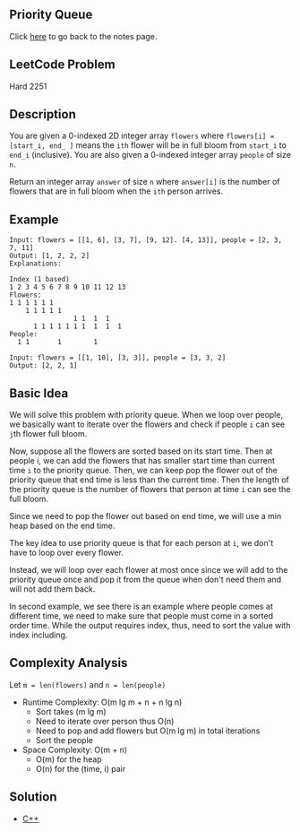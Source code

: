 ## Priority Queue
Click [here](../notes.md) to go back to the notes page.

## LeetCode Problem
Hard 2251

## Description
You are given a 0-indexed 2D integer array `flowers` where `flowers[i] = [start_i, end_ ]` means the `ith` flower will be in full bloom from `start_i` to `end_i` (inclusive). You are also given a 0-indexed integer array `people` of size `n`.

Return an integer array `answer` of size `n` where `answer[i]` is the number of flowers that are in full bloom when the `ith` person arrives.

## Example
```
Input: flowers = [[1, 6], [3, 7], [9, 12]. [4, 13]], people = [2, 3, 7, 11]
Output: [1, 2, 2, 2]
Explanations:

Index (1 based)
1 2 3 4 5 6 7 8 9 10 11 12 13
Flowers:
1 1 1 1 1 1
    1 1 1 1 1
                1 1  1  1
      1 1 1 1 1 1 1  1  1  1
People:
  1 1       1        1

Input: flowers = [[1, 10], [3, 3]], people = [3, 3, 2]
Output: [2, 2, 1]
```

## Basic Idea
We will solve this problem with priority queue. When we loop over people, we basically want to iterate over the flowers and check if people `i` can see `j`th flower full bloom.

Now, suppose all the flowers are sorted based on its start time. Then at people i, we can add the flowers that has smaller start time than current time `i` to the priority queue. Then, we can keep pop the flower out of the priority queue that end time is less than the current time. Then the length of the priority queue is the number of flowers that person at time `i` can see the full bloom.

Since we need to pop the flower out based on end time, we will use a min heap based on the end time.

The key idea to use priority queue is that for each person at `i`, we don't have to loop over every flower.

Instead, we will loop over each flower at most once since we will add to the priority queue once and pop it from the queue when don't need them and will not add them back.

In second example, we see there is an example where people comes at different time, we need to make sure that people must come in a sorted order time. While the output requires index, thus, need to sort the value with index including.

## Complexity Analysis
Let `m = len(flowers)` and `n = len(people)` 
- Runtime Complexity: O(m lg m + n + n lg n)
  - Sort takes (m lg m)
  - Need to iterate over person thus O(n)
  - Need to pop and add flowers but O(m lg m) in total iterations
  - Sort the people
- Space Complexity: O(m + n)
  - O(m) for the heap
  - O(n) for the (time, i) pair

## Solution
- [C++](./solution.cpp)